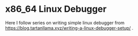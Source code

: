 # x86_64 Linux Debugger

Here I follow series on writing simple linux debugger from https://blog.tartanllama.xyz/writing-a-linux-debugger-setup/ .

